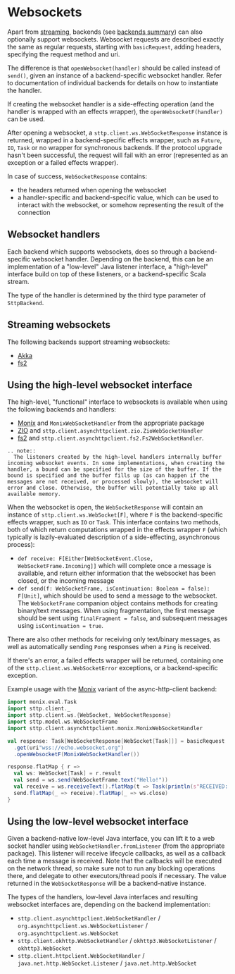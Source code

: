 # Websockets

Apart from [streaming](requests/streaming.html), backends (see [backends summary](../backends/summary.html)) can also optionally support websockets. Websocket requests are described exactly the same as regular requests, starting with `basicRequest`, adding headers, specifying the request method and uri.

The difference is that `openWebsocket(handler)` should be called instead of `send()`, given an instance of a backend-specific websocket handler. Refer to documentation of individual backends for details on how to instantiate the handler.

If creating the websocket handler is a side-effecting operation (and the handler is wrapped with an effects wrapper), the `openWebsocketF(handler)` can be used.

After opening a websocket, a `sttp.client.ws.WebSocketResponse` instance is returned, wrapped in a backend-specific effects wrapper, such as `Future`, `IO`, `Task` or no wrapper for synchronous backends. If the protocol upgrade hasn't been successful, the request will fail with an error (represented as an exception or a failed effects wrapper).

In case of success, `WebSocketResponse` contains:

* the headers returned when opening the websocket
* a handler-specific and backend-specific value, which can be used to interact with the websocket, or somehow representing the result of the connection

## Websocket handlers

Each backend which supports websockets, does so through a backend-specific websocket handler. Depending on the backend, this can be an implementation of a "low-level" Java listener interface, a "high-level" interface build on top of these listeners, or a backend-specific Scala stream. 

The type of the handler is determined by the third type parameter of `SttpBackend`.

## Streaming websockets

The following backends support streaming websockets:

* [Akka](../backends/akka.html#websockets)
* [fs2](../backends/fs2.html#streaming-websockets)

## Using the high-level websocket interface

The high-level, "functional" interface to websockets is available when using the following backends and handlers:
 
* [Monix](../backends/monix.html) and `MonixWebSocketHandler` from the appropriate package
* [ZIO](../backends/zio.html) and `sttp.client.asynchttpclient.zio.ZioWebSocketHandler`
* [fs2](../backends/fs2.html) and `sttp.client.asynchttpclient.fs2.Fs2WebSocketHandler`.

```eval_rst
.. note::
  The listeners created by the high-level handlers internally buffer incoming websocket events. In some implementations, when creating the handler, a bound can be specified for the size of the buffer. If the bound is specified and the buffer fills up (as can happen if the messages are not received, or processed slowly), the websocket will error and close. Otherwise, the buffer will potentially take up all available memory.
```

When the websocket is open, the `WebSocketResponse` will contain an instance of `sttp.client.ws.WebSocket[F]`, where `F` is the backend-specific effects wrapper, such as `IO` or `Task`. This interface contains two methods, both of which return computations wrapped in the effects wrapper `F` (which typically is lazily-evaluated description of a side-effecting, asynchronous process):

* `def receive: F[Either[WebSocketEvent.Close, WebSocketFrame.Incoming]]` which will complete once a message is available, and return either information that the websocket has been closed, or the incoming message
* `def send(f: WebSocketFrame, isContinuation: Boolean = false): F[Unit]`, which should be used to send a message to the websocket. The `WebSocketFrame` companion object contains methods for creating binary/text messages. When using fragmentation, the first message should be sent using `finalFragment = false`, and subsequent messages using `isContinuation = true`.

There are also other methods for receiving only text/binary messages, as well as automatically sending `Pong` responses when a `Ping` is received.

If there's an error, a failed effects wrapper will be returned, containing one of the `sttp.client.ws.WebSocketError` exceptions, or a backend-specific exception.

Example usage with the [Monix](backends/monix.html) variant of the async-http-client backend:

```scala
import monix.eval.Task
import sttp.client._
import sttp.client.ws.{WebSocket, WebSocketResponse}
import sttp.model.ws.WebSocketFrame
import sttp.client.asynchttpclient.monix.MonixWebSocketHandler

val response: Task[WebSocketResponse[WebSocket[Task]]] = basicRequest
  .get(uri"wss://echo.websocket.org")
  .openWebsocketF(MonixWebSocketHandler())

response.flatMap { r =>
  val ws: WebSocket[Task] = r.result
  val send = ws.send(WebSocketFrame.text("Hello!"))
  val receive = ws.receiveText().flatMap(t => Task(println(s"RECEIVED: $t")))
  send.flatMap(_ => receive).flatMap(_ => ws.close)
}
```

## Using the low-level websocket interface

Given a backend-native low-level Java interface, you can lift it to a web socket handler using `WebSocketHandler.fromListener` (from the appropriate package). This listener will receive lifecycle callbacks, as well as a callback each time a message is received. Note that the callbacks will be executed on the network thread, so make sure not to run any blocking operations there, and delegate to other executors/thread pools if necessary. The value returned in the `WebSocketResponse` will be a backend-native instance.
 
The types of the handlers, low-level Java interfaces and resulting websocket interfaces are, depending on the backend implementation:

* `sttp.client.asynchttpclient.WebSocketHandler` / `org.asynchttpclient.ws.WebSocketListener` / `org.asynchttpclient.ws.WebSocket` 
* `sttp.client.okhttp.WebSocketHandler` / `okhttp3.WebSocketListener` / `okhttp3.WebSocket`
* `sttp.client.httpclient.WebSocketHandler` / `java.net.http.WebSocket.Listener` / `java.net.http.WebSocket`
